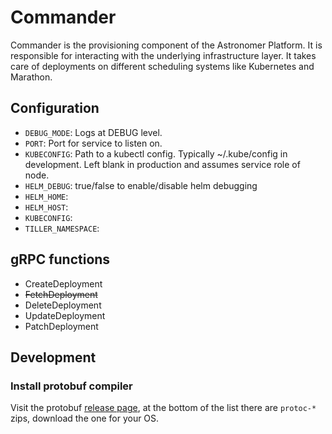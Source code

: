 # Commander

Commander is the provisioning component of the Astronomer Platform. It is responsible for interacting with the underlying infrastructure layer. It takes care of deployments on different scheduling systems like Kubernetes and Marathon.

## Configuration

* `DEBUG_MODE`: Logs at DEBUG level.
* `PORT`: Port for service to listen on.
* `KUBECONFIG`: Path to a kubectl config. Typically ~/.kube/config in development. Left blank in production and assumes service role of node.
* `HELM_DEBUG`: true/false to enable/disable helm debugging
* `HELM_HOME`:
* `HELM_HOST`:
* `KUBECONFIG`:
* `TILLER_NAMESPACE`:

## gRPC functions

* CreateDeployment
* ~~FetchDeployment~~
* DeleteDeployment
* UpdateDeployment
* PatchDeployment

## Development

### Install protobuf compiler

Visit the protobuf [release page][1], at the bottom of the list there are `protoc-*` zips, download the one for your OS.

[1]: https://github.com/google/protobuf/releases/latest

